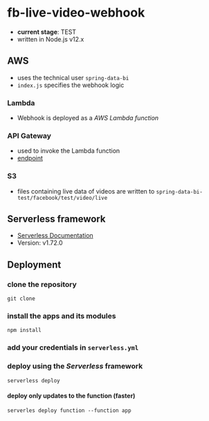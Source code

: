 # fb-live-video-webhook
- **current stage**: TEST
- written in Node.js v12.x
## AWS
- uses the technical user `spring-data-bi`
- `index.js` specifies the webhook logic
### Lambda
- Webhook is deployed as a *AWS Lambda function* 
### API Gateway
- used to invoke the Lambda function
- [endpoint](https://1b50va2t51.execute-api.eu-central-1.amazonaws.com/test)
### S3
- files containing live data of videos are written to `spring-data-bi-test/facebook/test/video/live`
## Serverless framework
- [Serverless Documentation](https://www.serverless.com/framework/docs)
- Version: v1.72.0
## Deployment
### clone the repository
`git clone`
### install the apps and its modules
`npm install`
### add your credentials in `serverless.yml`
### deploy using the *Serverless* framework
`serverless deploy`
#### deploy only updates to the function (faster)
`serverles deploy function --function app`
